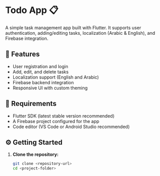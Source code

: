 # Todo App 📋

A simple task management app built with Flutter. It supports user authentication, adding/editing tasks, localization (Arabic & English), and Firebase integration.

## 🧩 Features

- User registration and login
- Add, edit, and delete tasks
- Localization support (English and Arabic)
- Firebase backend integration
- Responsive UI with custom theming

## 🚀 Requirements

- Flutter SDK (latest stable version recommended)
- A Firebase project configured for the app
- Code editor (VS Code or Android Studio recommended)

## ⚙️ Getting Started

1. **Clone the repository:**

   ```bash
   git clone <repository-url>
   cd <project-folder>

